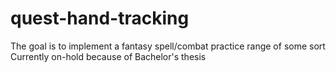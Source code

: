 # quest-hand-tracking
The goal is to implement a fantasy spell/combat practice range of some sort
Currently on-hold because of Bachelor's thesis
